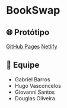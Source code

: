 # BookSwap

## 🌐 Protótipo

[GitHub Pages](https://barros313.github.io/BookSwap/)
[Netlify](https://bookswapapp.netlify.app/)

## :busts_in_silhouette: Equipe
* Gabriel Barros
* Hugo Vasconcelos
* Giovanni Santos
* Douglas Oliveira
